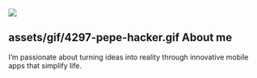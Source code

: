 <h3>
    <img src="https://readme-typing-svg.herokuapp.com/?font=Righteous&size=35&width=600&height=70&duration=5000&lines=Hello+There🔥;+My+name+is+China;+I'm+a+mobile+application+developer!" />
</h3>

## assets/gif/4297-pepe-hacker.gif About me

<p>
    I’m passionate about turning ideas into reality through innovative mobile apps that simplify life.
</p>

